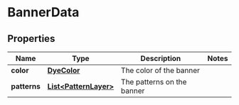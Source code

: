
# BannerData

## Properties
Name | Type | Description | Notes
------------ | ------------- | ------------- | -------------
**color** | [**DyeColor**](DyeColor.md) | The color of the banner | 
**patterns** | [**List&lt;PatternLayer&gt;**](PatternLayer.md) | The patterns on the banner | 



